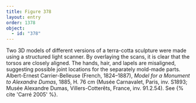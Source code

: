 ```yaml
---
title: Figure 378
layout: entry
order: 1378
object:
  - id: "378"
---
```


Two 3D models of different versions of a terra-cotta sculpture were made using a structured light scanner. By overlaying the scans, it is clear that the torsos are closely aligned. The hands, hair, and lapels are misaligned, suggesting possible joint locations for the separately mold-made parts. Albert-Ernest Carrier-Belleuse (French, 1824–1887), *Model for a Monument to Alexandre Dumas*, 1885, H. 76 cm (Musée Carnavalet, Paris, inv. S1893; Musée Alexandre Dumas, Villers-Cotterêts, France, inv. 91.2.54). See {% cite 'Carré 2005' %}.
